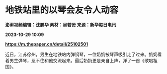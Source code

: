 # 地铁站里的以琴会友令人动容
**澎湃视频编辑：沈鹏华 素材：吴若贤 来源：新华每日电讯**

**2023-10-29 10:09**

**https://m.thepaper.cn/detail/25102501**

近日，江苏徐州，男生在地铁站内弹钢琴，一位奶奶被琴声吸引走了过来。奶奶看着男生弹琴，忍不住和他交流起来。最后奶奶更是亲自上阵，弹了一首《歌唱祖国》。